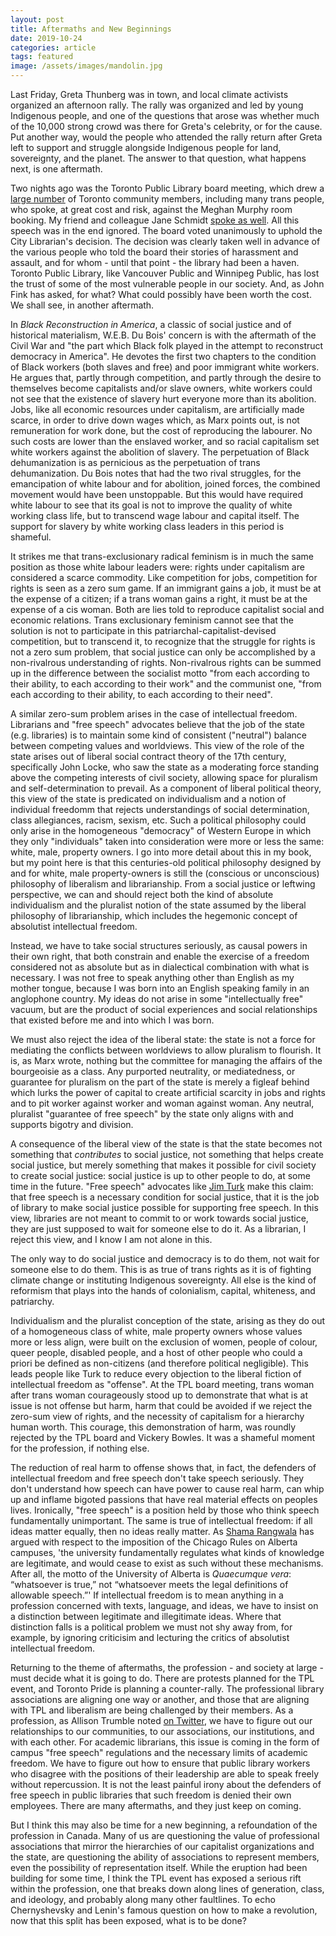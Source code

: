 ```yaml
---
layout: post
title: Aftermaths and New Beginnings
date: 2019-10-24
categories: article
tags: featured
image: /assets/images/mandolin.jpg
---
```


Last Friday, Greta Thunberg was in town, and local climate activists
organized an afternoon rally. The rally was organized and led by young
Indigenous people, and one of the questions that arose was whether much
of the 10,000 strong crowd was there for Greta's celebrity, or for the
cause. Put another way, would the people who attended the rally return
after Greta left to support and struggle alongside Indigenous people for
land, sovereignty, and the planet. The answer to that question, what
happens next, is one aftermath.

Two nights ago was the Toronto Public Library board meeting, which drew a
[large
number](https://nowtoronto.com/culture/books/pride-trans-rally-toronto-public-library-meghan-murphy/) of Toronto community members, including many trans people,
who spoke, at great cost and risk, against the Meghan Murphy room booking. My friend and colleague Jane Schmidt [spoke as well](https://incidentalacademic.wordpress.com/2019/10/22/my-remarks-to-the-tpl-board/). All this speech was in the end ignored. The board voted unanimously to uphold the City Librarian's decision. The decision was clearly taken well in advance of the various people who told the board their stories of harassment and assault, and for whom - until that point - the library had been a haven. Toronto Public Library, like Vancouver Public and Winnipeg Public, has lost the trust of some of the most vulnerable people in our society. And, as John Fink has asked, for what? What could possibly have been worth the cost. We shall see, in another aftermath.

In *Black Reconstruction in America*, a classic of social justice and of
historical materialism, W.E.B. Du Bois' concern is with the aftermath of
the Civil War and "the part which Black folk played in the attempt to
reconstruct democracy in America". He devotes the first two chapters to
the condition of Black workers (both slaves and free) and poor immigrant
white workers. He argues that, partly through competition, and partly
through the desire to themselves become capitalists and/or slave owners,
white workers could not see that the existence of slavery hurt everyone
more than its abolition. Jobs, like all economic resources under
capitalism, are artificially made scarce, in order to drive down wages
which, as Marx points out, is not remuneration for work done, but the
cost of reproducing the labourer. No such costs are lower than the
enslaved worker, and so racial capitalism set white workers against
the abolition of slavery. The perpetuation of Black dehumanization is as
pernicious as the perpetuation of trans dehumanization. Du Bois notes that had the two rival struggles,
for the emancipation of white labour and for abolition, joined forces,
the combined movement would have been unstoppable. But this would have
required white labour to see that its goal is not to improve the quality
of white working class life, but to transcend wage labour and capital
itself. The support for slavery by white working class leaders in this
period is shameful.

It strikes me that trans-exclusionary radical feminism is in much the
same position as those white labour leaders were: rights under
capitalism are considered a scarce commodity. Like competition for jobs,
competition for rights is seen as a zero sum game. If an immigrant gains
a job, it must be at the expense of a citizen; if a trans woman gains a
right, it must be at the expense of a cis woman. Both are lies told to
reproduce capitalist social and economic relations. Trans exclusionary
feminism cannot see that the solution is not to participate in this
patriarchal-capitalist-devised competition, but to transcend it, to
recognize that the struggle for rights is not a zero sum problem, that
social justice can only be accomplished by a non-rivalrous understanding
of rights. Non-rivalrous rights can be summed up in the difference
between the socialist motto "from each according to their ability, to
each according to their work" and the communist one, "from each
according to their ability, to each according to their need".

A similar zero-sum problem arises in the case of intellectual freedom.
Librarians and "free speech" advocates believe that the job of the state
(e.g. libraries) is to
maintain some kind of consistent ("neutral") balance between competing
values and worldviews. This view of the role of the state arises out of
liberal social contract theory of the 17th century, specifically John
Locke, who saw the state as a moderating force standing above the
competing interests of civil society, allowing space for pluralism and
self-determination to prevail. As a component of liberal political theory,
this view of the state is predicated on individualism and a notion of
individual freedomm that rejects understandings of social determination,
class allegiances, racism, sexism, etc. Such a political philosophy
could only arise in the homogeneous "democracy" of Western Europe in
which they only "individuals" taken into consideration were more or less
the same: white, male, property owners. I go into more detail about this
in my book, but my point here is that this centuries-old political
philosophy designed by and for white, male property-owners is still the
(conscious or unconscious) philosophy of liberalism and librarianship.
From a social justice or leftwing perspective, we can and should reject
both the kind of absolute individualism and the pluralist notion of the
state assumed by the liberal philosophy of librarianship, which includes
the hegemonic concept of absolutist intellectual freedom.

Instead, we have to take social structures seriously, as causal powers
in their own right, that both constrain and enable the exercise of a
freedom considered not as absolute but as in dialectical combination
with what is necessary. I was not free to speak anything other than
English as my mother tongue, because I was born into an English speaking
family in an anglophone country. My ideas do not arise in some
"intellectually free" vacuum, but are the product of social experiences
and social relationships that existed before me and into which I was
born.

We must also reject the idea of the liberal state: the state is not a
force for mediating the conflicts between worldviews to allow pluralism
to flourish. It is, as Marx wrote, nothing but the committee for managing
the affairs of the bourgeoisie as a class. Any purported neutrality, or
mediatedness, or guarantee for pluralism on the part of the state is
merely a figleaf behind which lurks the power of capital to create
artificial scarcity in jobs and rights and to pit worker against worker
and woman against woman. Any neutral, pluralist "guarantee of free
speech" by the state only aligns with and supports bigotry and division.

A consequence of the liberal view of the state is that the state becomes
not something that *contributes* to social justice, not something that
helps create social justice, but merely something that makes it possible
for civil society to create social justice: social justice is up to
other people to do, at some time in the future. "Free speech" advocates
like [Jim
Turk](https://cfe.ryerson.ca/blog/2019/10/social-justice-requires-intellectual-freedom-why-toronto-public-library-should-refuse)
make this claim: that free speech is a necessary condition for social
justice, that it is the job of library to make social justice possible
for supporting free speech. In this view, libraries are not meant to
commit to or work towards social justice, they are just supposed to wait
for someone else to do it. As a librarian, I reject this view, and I
know I am not alone in this.

The only way to do social justice and democracy is to do them, not wait
for someone else to do them. This is as true of trans rights as it is of
fighting climate change or instituting Indigenous sovereignty. All else
is the kind of reformism that plays into the hands of colonialism, capital,
whiteness, and patriarchy.

Individualism and the pluralist conception of the state, arising as they
do out of a homogeneous class of white, male property owners whose
values more or less align, were built on the exclusion of women, people
of colour, queer people, disabled people, and a host of other people who
could a priori be defined as non-citizens (and therefore political
negligible). This leads people like Turk to reduce every objection to
the liberal fiction of intellectual freedom as "offense". At the TPL
board meeting, trans woman after trans woman courageously stood up to
demonstrate that what is at issue is not offense but harm, harm that
could be avoided if we reject the zero-sum view of rights, and the
necessity of capitalism for a hierarchy human worth. This courage, this
demonstration of harm, was roundly rejected by the TPL board and Vickery
Bowles. It was a shameful moment for the profession, if nothing else.

The reduction of real harm to offense shows that, in fact, the defenders
of intellectual freedom and free speech don't take speech seriously.
They don't understand how speech can have power to cause real harm, can
whip up and inflame bigoted passions that have real material effects on
peoples lives. Ironically, "free speech" is a position held by those who
think speech fundamentally unimportant. The same is true of intellectual
freedom: if all ideas matter equally, then no ideas really matter. As
[Shama
Rangwala](https://www.theglobeandmail.com/opinion/article-the-real-free-speech-crisis-on-albertas-campuses-might-not-be-what/)
has argued with respect to the imposition of the Chicago Rules on
Alberta campuses, 'the university fundamentally regulates what kinds of knowledge are legitimate, and would cease to exist as such without these mechanisms. After all, the motto of the University of Alberta is *Quaecumque vera*: “whatsoever is true,” not “whatsoever meets the legal definitions of allowable speech.”' If intellectual freedom is to mean anything in a profession concerned with texts, language, and ideas, we have to insist on a distinction between legitimate and illegitimate ideas. Where that distinction falls is a political problem we must not shy away from, for example, by ignoring criticisim and lecturing the critics of absolutist intellectual freedom.

Returning to the theme of aftermaths, the profession - and society at
large - must decide what it is going to do. There are protests planned
for the TPL event, and Toronto Pride is planning a counter-rally. The
professional library associations are aligning one way or another, and
those that are aligning with TPL and liberalism are being challenged by
their members. As a profession, as Allison Trumble noted [on
Twitter](https://twitter.com/atrumbled/status/1187180193397362689), we
have to figure out our relationships to our communities, to our
associations, our institutions, and with each other. For academic
librarians, this issue is coming in the form of campus "free speech"
regulations and the necessary limits of academic freedom. We have to
figure out how to ensure that public library workers who disagree with
the positions of their leadership are able to speak freely without
repercussion. It is not the least painful irony about the defenders of
free speech in public libraries that such freedom is denied their own
employees. There are many
aftermaths, and they just keep on coming.

But I think this may also be time for a new beginning, a refoundation of
the profession in Canada. Many of us are questioning the value of
professional associations that mirror the hierarchies of our capitalist
organizations and the state, are questioning the ability of associations
to represent members, even the possibility of representation itself.
While the eruption had been building for some time, I think the TPL
event has exposed a serious rift within the profession, one that breaks
down along lines of generation, class, and ideology, and probably along
many other faultlines. To echo Chernyshevsky and Lenin's famous question
on how to make a revolution, now that this split has been
exposed, what is to be done?
